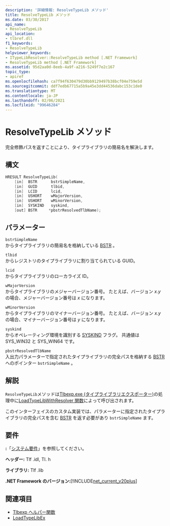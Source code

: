 ```yaml
---
description: '詳細情報: ResolveTypeLib メソッド'
title: ResolveTypeLib メソッド
ms.date: 03/30/2017
api_name:
- ResolveTypeLib
api_location:
- tlbref.dll
f1_keywords:
- ResolveTypeLib
helpviewer_keywords:
- ITypeLibResolver::ResolveTypeLib method [.NET Framework]
- ResolveTypeLib method [.NET Framework]
ms.assetid: 95d2aa0d-8eeb-4a9f-a216-5249f7e2c167
topic_type:
- apiref
ms.openlocfilehash: ca7f94f630479d30bb9129497b38bcf04e759e5d
ms.sourcegitcommit: ddf7edb67715a5b9a45e3dd44536dabc153c1de0
ms.translationtype: MT
ms.contentlocale: ja-JP
ms.lasthandoff: 02/06/2021
ms.locfileid: "99646284"
---
```

# <a name="resolvetypelib-method"></a>ResolveTypeLib メソッド

完全修飾パスを返すことにより、タイプライブラリの簡易名を解決します。  
  
## <a name="syntax"></a>構文  
  
```cpp  
HRESULT ResolveTypeLib(  
    [in]  BSTR      bstrSimpleName,  
    [in]  GUID      tlbid,  
    [in]  LCID      lcid,  
    [in]  USHORT    wMajorVersion,  
    [in]  USHORT    wMinorVersion,  
    [in]  SYSKIND   syskind,  
    [out] BSTR     *pbstrResolvedTlbName);  
```  
  
## <a name="parameters"></a>パラメーター  

 `bstrSimpleName`  
 からタイプライブラリの簡易名を格納している [BSTR](/previous-versions/windows/desktop/automat/bstr) 。  
  
 `tlbid`  
 からレジストリのタイプライブラリに割り当てられている GUID。  
  
 `lcid`  
 からタイプライブラリのローカライズ ID。  
  
 `wMajorVersion`  
 からタイプライブラリのメジャーバージョン番号。 たとえば、バージョン *x.y* の場合、メジャーバージョン番号は *x* になります。  
  
 `wMinorVersion`  
 からタイプライブラリのマイナーバージョン番号。 たとえば、バージョン *x.y* の場合、マイナーバージョン番号は *y* になります。  
  
 `syskind`  
 からオペレーティング環境を識別する [SYSKIND](/windows/win32/api/oaidl/ne-oaidl-syskind) フラグ。 共通値は SYS_WIN32 と SYS_WIN64 です。  
  
 `pbstrResolvedTlbName`  
 入出力パラメーターで指定されたタイプライブラリの完全パスを格納する [BSTR](/previous-versions/windows/desktop/automat/bstr) へのポインター `bstrSimpleName` 。  
  
## <a name="remarks"></a>解説  

 `ResolveTypeLib`メソッドは[Tlbexp.exe (タイプライブラリエクスポーター)](../../tools/tlbexp-exe-type-library-exporter.md)の処理中に[LoadTypeLibWithResolver 関数](loadtypelibwithresolver-function.md)によって呼び出されます。  
  
 このインターフェイスのカスタム実装では、パラメーターに指定されたタイプライブラリの完全パスを含む [BSTR](/previous-versions/windows/desktop/automat/bstr) を返す必要があり `bstrSimpleName` ます。  
  
## <a name="requirements"></a>要件  

 **:**「[システム要件](../../get-started/system-requirements.md)」を参照してください。  
  
 **ヘッダー:** Tlf .idl, Tl. h  
  
 **ライブラリ:** Tlf .lib  
  
 **.NET Framework のバージョン:**[!INCLUDE[net_current_v20plus](../../../../includes/net-current-v20plus-md.md)]  
  
## <a name="see-also"></a>関連項目

- [Tlbexp ヘルパー関数](index.md)
- [LoadTypeLibEx](/previous-versions/windows/desktop/api/oleauto/nf-oleauto-loadtypelibex)
